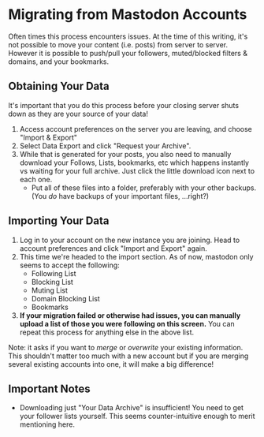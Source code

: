 # Migrating from Mastodon Accounts

Often times this process encounters issues. At the time of this writing, it's not possible to move your content (i.e. posts) from server to server. However it is possible to push/pull your followers, muted/blocked filters & domains, and your bookmarks. 

## Obtaining Your Data 

It's important that you do this process before your closing server shuts down as they are your source of your data!
1. Access account preferences on the server you are leaving, and choose "Import & Export"
2. Select Data Export and click "Request your Archive". 
3. While that is generated for your posts, you also need to manually download your Follows, Lists, bookmarks, etc which happens instantly vs waiting for your full archive. Just click the little download icon next to each one.
   - Put all of these files into a folder, preferably with your other backups. (You *do* have backups of your important files, ...right?)

## Importing Your Data 

1. Log in to your account on the new instance you are joining. Head to account preferences and click "Import and Export" again. 
2. This time we're headed to the import section. As of now, mastodon only seems to accept the following:
   - Following List
   - Blocking List
   - Muting List
   - Domain Blocking List
   - Bookmarks
3. **If your migration failed or otherwise had issues, you can manually upload a list of those you were following on this screen.** 
You can repeat this process for anything else in the above list.

Note: it asks if you want to *merge* or *overwrite* your existing information. This shouldn't matter too much with a new account but if you are merging several existing accounts into one, it will make a big difference!

## Important Notes

- Downloading just "Your Data Archive" is insufficient! You need to get your follower lists yourself. This seems counter-intuitive enough to merit mentioning here. 